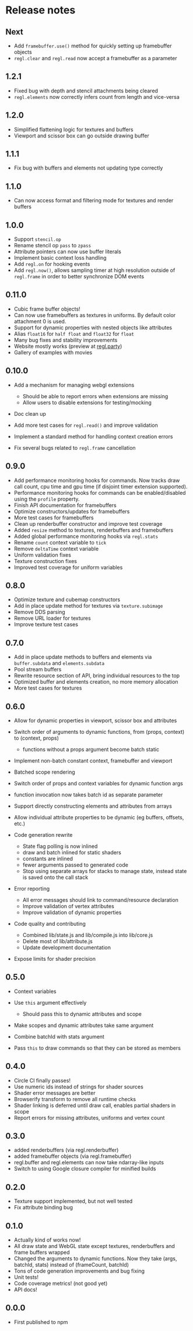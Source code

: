 # Release notes

## Next

* Add `framebuffer.use()` method for quickly setting up framebuffer objects
* `regl.clear` and `regl.read` now accept a framebuffer as a parameter

## 1.2.1

* Fixed bug with depth and stencil attachments being cleared
* `regl.elements` now correctly infers count from length and vice-versa

## 1.2.0

* Simplified flattening logic for textures and buffers
* Viewport and scissor box can go outside drawing buffer

## 1.1.1

* Fix bug with buffers and elements not updating type correctly

## 1.1.0

* Can now access format and filtering mode for textures and render buffers

## 1.0.0

* Support `stencil.op`
* Rename stencil op `pass` to `zpass`
* Attribute pointers can now use buffer literals
* Implement basic context loss handling
* Add `regl.on` for hooking events
* Add `regl.now()`, allows sampling timer at high resolution outside of `regl.frame` in order to better synchronize DOM events

## 0.11.0

* Cubic frame buffer objects!
* Can now use framebuffers as textures in uniforms.  By default color attachment 0 is used.
* Support for dynamic properties with nested objects like attributes
* Alias `float16` for `half float` and `float32` for `float`
* Many bug fixes and stability improvements
* Website mostly works (preview at [regl.party](http://regl.party))
* Gallery of examples with movies

## 0.10.0

* Add a mechanism for managing webgl extensions

  * Should be able to report errors when extensions are missing
  * Allow users to disable extensions for testing/mocking

* Doc clean up

* Add more test cases for `regl.read()` and improve validation

* Implement a standard method for handling context creation errors

* Fix several bugs related to `regl.frame` cancellation

## 0.9.0

* Add performance monitoring hooks for commands.  Now tracks draw call count, cpu time and gpu time (if disjoint timer extension supported).
* Performance monitoring hooks for commands can be enabled/disabled using the `profile` property.
* Finish API documentation for framebuffers
* Optimize constructors/updates for framebuffers
* More test cases for framebuffers
* Clean up renderbuffer constructor and improve test coverage
* Added `resize` method to textures, renderbuffers and framebuffers
* Added global performance monitoring hooks via `regl.stats`
* Rename `count` context variable to `tick`
* Remove `deltaTime` context variable
* Uniform validation fixes
* Texture construction fixes
* Improved test coverage for uniform variables

## 0.8.0

* Optimize texture and cubemap constructors
* Add in place update method for textures via `texture.subimage`
* Remove DDS parsing
* Remove URL loader for textures
* Improve texture test cases

## 0.7.0

* Add in place update methods to buffers and elements via `buffer.subdata` and `elements.subdata`
* Pool stream buffers
* Rewrite resource section of API, bring individual resources to the top
* Optimized buffer and elements creation, no more memory allocation
* More test cases for textures

## 0.6.0

* Allow for dynamic properties in viewport, scissor box and attributes

* Switch order of arguments to dynamic functions, from (props, context) to (context, props)

  * functions without a props argument become batch static

* Implement non-batch constant context, framebuffer and viewport

* Batched scope rendering

* Switch order of props and context variables for dynamic function args

* function invocation now takes batch id as separate parameter

* Support directly constructing elements and attributes from arrays

* Allow individual attribute properties to be dynamic (eg buffers, offsets, etc.)

* Code generation rewrite

  * State flag polling is now inlined
  * draw and batch inlined for static shaders
  * constants are inlined
  * fewer arguments passed to generated code
  * Stop using separate arrays for stacks to manage state, instead state is saved onto the call stack

* Error reporting

  * All error messages should link to command/resource declaration
  * Improve validation of vertex attributes
  * Improve validation of dynamic properties

* Code quality and contributing

  * Combined lib/state.js and lib/compile.js into lib/core.js
  * Delete most of lib/attribute.js
  * Update development documentation

* Expose limits for shader precision

## 0.5.0

* Context variables

* Use `this` argument effectively

  * Should pass this to dynamic attributes and scope

* Make scopes and dynamic attributes take same argument

* Combine batchId with stats argument

* Pass `this` to draw commands so that they can be stored as members

## 0.4.0

* Circle CI finally passes!
* Use numeric ids instead of strings for shader sources
* Shader error messages are better
* Browserify transform to remove all runtime checks
* Shader linking is deferred until draw call, enables partial shaders in scope
* Report errors for missing attributes, uniforms and vertex count

## 0.3.0

* added renderbuffers (via regl.renderbuffer)
* added framebuffer objects (via regl.framebuffer)
* regl.buffer and regl.elements can now take ndarray-like inputs
* Switch to using Google closure compiler for minified builds

## 0.2.0

* Texture support implemented, but not well tested
* Fix attribute binding bug

## 0.1.0

* Actually kind of works now!
* All draw state and WebGL state except textures, renderbuffers and frame buffers wrapped
* Changed the arguments to dynamic functions.  Now they take (args, batchId, stats) instead of (frameCount, batchId)
* Tons of code generation improvements and bug fixing
* Unit tests!
* Code coverage metrics! (not good yet)
* API docs!

## 0.0.0

* First published to npm
